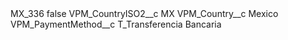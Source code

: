 <?xml version="1.0" encoding="UTF-8"?>
<CustomMetadata xmlns="http://soap.sforce.com/2006/04/metadata" xmlns:xsi="http://www.w3.org/2001/XMLSchema-instance" xmlns:xsd="http://www.w3.org/2001/XMLSchema">
    <label>MX_336</label>
    <protected>false</protected>
    <values>
        <field>VPM_CountryISO2__c</field>
        <value xsi:type="xsd:string">MX</value>
    </values>
    <values>
        <field>VPM_Country__c</field>
        <value xsi:type="xsd:string">Mexico</value>
    </values>
    <values>
        <field>VPM_PaymentMethod__c</field>
        <value xsi:type="xsd:string">T_Transferencia Bancaria</value>
    </values>
</CustomMetadata>
